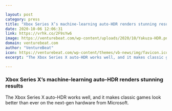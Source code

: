 ```yaml
---

layout: post
category: press
title: "Xbox Series X’s machine-learning auto-HDR renders stunning results"
date: 2020-10-06 12:06:31
link: https://vrhk.co/2F9sYw6
image: https://venturebeat.com/wp-content/uploads/2020/10/Yakuza-HDR.png?w=1200&strip=all
domain: venturebeat.com
author: "VentureBeat"
icon: https://venturebeat.com/wp-content/themes/vb-news/img/favicon.ico
excerpt: "The Xbox Series X auto-HDR works well, and it makes classic games look better than ever on the next-gen hardware from Microsoft."

---
```


### Xbox Series X’s machine-learning auto-HDR renders stunning results

The Xbox Series X auto-HDR works well, and it makes classic games look better than ever on the next-gen hardware from Microsoft.